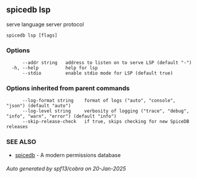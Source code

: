 ## spicedb lsp

serve language server protocol

```
spicedb lsp [flags]
```

### Options

```
      --addr string   address to listen on to serve LSP (default "-")
  -h, --help          help for lsp
      --stdio         enable stdio mode for LSP (default true)
```

### Options inherited from parent commands

```
      --log-format string    format of logs ("auto", "console", "json") (default "auto")
      --log-level string     verbosity of logging ("trace", "debug", "info", "warn", "error") (default "info")
      --skip-release-check   if true, skips checking for new SpiceDB releases
```

### SEE ALSO

* [spicedb](spicedb.md)	 - A modern permissions database

###### Auto generated by spf13/cobra on 20-Jan-2025
